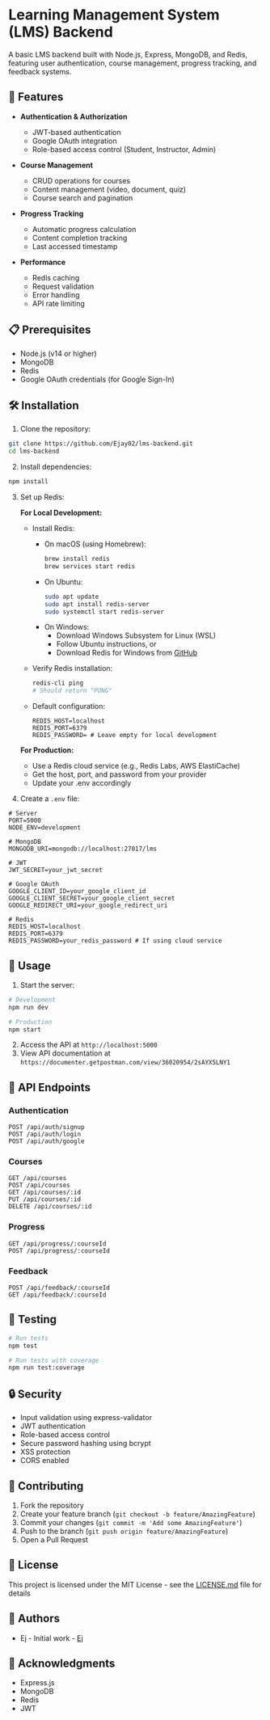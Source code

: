# Learning Management System (LMS) Backend

A basic LMS backend built with Node.js, Express, MongoDB, and Redis, featuring user authentication, course management, progress tracking, and feedback systems.

## 🚀 Features

- **Authentication & Authorization**

  - JWT-based authentication
  - Google OAuth integration
  - Role-based access control (Student, Instructor, Admin)

- **Course Management**

  - CRUD operations for courses
  - Content management (video, document, quiz)
  - Course search and pagination

- **Progress Tracking**

  - Automatic progress calculation
  - Content completion tracking
  - Last accessed timestamp

- **Performance**
  - Redis caching
  - Request validation
  - Error handling
  - API rate limiting

## 📋 Prerequisites

- Node.js (v14 or higher)
- MongoDB
- Redis
- Google OAuth credentials (for Google Sign-In)

## 🛠️ Installation

1. Clone the repository:

```bash
git clone https://github.com/Ejay02/lms-backend.git
cd lms-backend
```

2. Install dependencies:

```bash
npm install
```

3. Set up Redis:

   **For Local Development:**

   - Install Redis:

     - On macOS (using Homebrew):
       ```bash
       brew install redis
       brew services start redis
       ```
     - On Ubuntu:
       ```bash
       sudo apt update
       sudo apt install redis-server
       sudo systemctl start redis-server
       ```
     - On Windows:
       - Download Windows Subsystem for Linux (WSL)
       - Follow Ubuntu instructions, or
       - Download Redis for Windows from [GitHub](https://github.com/microsoftarchive/redis/releases)

   - Verify Redis installation:

     ```bash
     redis-cli ping
     # Should return "PONG"
     ```

   - Default configuration:
     ```
     REDIS_HOST=localhost
     REDIS_PORT=6379
     REDIS_PASSWORD= # Leave empty for local development
     ```

   **For Production:**

   - Use a Redis cloud service (e.g., Redis Labs, AWS ElastiCache)
   - Get the host, port, and password from your provider
   - Update your .env accordingly

4. Create a `.env` file:

```env
# Server
PORT=5000
NODE_ENV=development

# MongoDB
MONGODB_URI=mongodb://localhost:27017/lms

# JWT
JWT_SECRET=your_jwt_secret

# Google OAuth
GOOGLE_CLIENT_ID=your_google_client_id
GOOGLE_CLIENT_SECRET=your_google_client_secret
GOOGLE_REDIRECT_URI=your_google_redirect_uri

# Redis
REDIS_HOST=localhost
REDIS_PORT=6379
REDIS_PASSWORD=your_redis_password # If using cloud service
```

## 🚦 Usage

1. Start the server:

```bash
# Development
npm run dev

# Production
npm start
```

2. Access the API at `http://localhost:5000`
3. View API documentation at `https://documenter.getpostman.com/view/36020954/2sAYX5LNY1`

## 📝 API Endpoints

### Authentication

```
POST /api/auth/signup
POST /api/auth/login
POST /api/auth/google
```

### Courses

```
GET /api/courses
POST /api/courses
GET /api/courses/:id
PUT /api/courses/:id
DELETE /api/courses/:id
```

### Progress

```
GET /api/progress/:courseId
POST /api/progress/:courseId
```

### Feedback

```
POST /api/feedback/:courseId
GET /api/feedback/:courseId
```

## 🧪 Testing

```bash
# Run tests
npm test

# Run tests with coverage
npm run test:coverage
```

## 🔒 Security

- Input validation using express-validator
- JWT authentication
- Role-based access control
- Secure password hashing using bcrypt
- XSS protection
- CORS enabled

## 🤝 Contributing

1. Fork the repository
2. Create your feature branch (`git checkout -b feature/AmazingFeature`)
3. Commit your changes (`git commit -m 'Add some AmazingFeature'`)
4. Push to the branch (`git push origin feature/AmazingFeature`)
5. Open a Pull Request

## 📜 License

This project is licensed under the MIT License - see the [LICENSE.md](LICENSE.md) file for details

## 👥 Authors

- Ej - Initial work - [Ej](https://github.com/Ejay02/lms-backend.git)

## 🙏 Acknowledgments

- Express.js
- MongoDB
- Redis
- JWT
